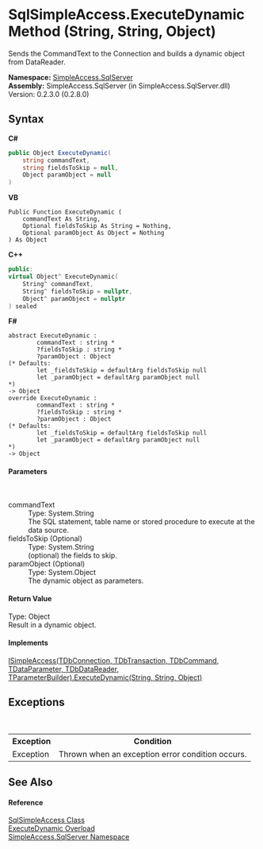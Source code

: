 # SqlSimpleAccess.ExecuteDynamic Method (String, String, Object)
 

Sends the CommandText to the Connection and builds a dynamic object from DataReader.

**Namespace:**&nbsp;<a href="0aec4ece-a28c-8a60-ec49-ed778f89c036">SimpleAccess.SqlServer</a><br />**Assembly:**&nbsp;SimpleAccess.SqlServer (in SimpleAccess.SqlServer.dll) Version: 0.2.3.0 (0.2.8.0)

## Syntax

**C#**<br />
``` C#
public Object ExecuteDynamic(
	string commandText,
	string fieldsToSkip = null,
	Object paramObject = null
)
```

**VB**<br />
``` VB
Public Function ExecuteDynamic ( 
	commandText As String,
	Optional fieldsToSkip As String = Nothing,
	Optional paramObject As Object = Nothing
) As Object
```

**C++**<br />
``` C++
public:
virtual Object^ ExecuteDynamic(
	String^ commandText, 
	String^ fieldsToSkip = nullptr, 
	Object^ paramObject = nullptr
) sealed
```

**F#**<br />
``` F#
abstract ExecuteDynamic : 
        commandText : string * 
        ?fieldsToSkip : string * 
        ?paramObject : Object 
(* Defaults:
        let _fieldsToSkip = defaultArg fieldsToSkip null
        let _paramObject = defaultArg paramObject null
*)
-> Object 
override ExecuteDynamic : 
        commandText : string * 
        ?fieldsToSkip : string * 
        ?paramObject : Object 
(* Defaults:
        let _fieldsToSkip = defaultArg fieldsToSkip null
        let _paramObject = defaultArg paramObject null
*)
-> Object 
```


#### Parameters
&nbsp;<dl><dt>commandText</dt><dd>Type: System.String<br />The SQL statement, table name or stored procedure to execute at the data source.</dd><dt>fieldsToSkip (Optional)</dt><dd>Type: System.String<br />(optional) the fields to skip.</dd><dt>paramObject (Optional)</dt><dd>Type: System.Object<br />The dynamic object as parameters.</dd></dl>

#### Return Value
Type: Object<br />Result in a dynamic object.

#### Implements
<a href="4b2f4a35-04f0-fbd1-3dd6-3e486959d5a5">ISimpleAccess(TDbConnection, TDbTransaction, TDbCommand, TDataParameter, TDbDataReader, TParameterBuilder).ExecuteDynamic(String, String, Object)</a><br />

## Exceptions
&nbsp;<table><tr><th>Exception</th><th>Condition</th></tr><tr><td>Exception</td><td>Thrown when an exception error condition occurs.</td></tr></table>

## See Also


#### Reference
<a href="51cba069-bca7-767f-b9f4-7a420dd10a28">SqlSimpleAccess Class</a><br /><a href="9a3892d2-eeb8-2ba2-038e-1bbb0ebabed2">ExecuteDynamic Overload</a><br /><a href="0aec4ece-a28c-8a60-ec49-ed778f89c036">SimpleAccess.SqlServer Namespace</a><br />